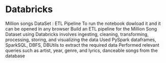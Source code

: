 # Databricks
Million songs DataSet : ETL Pipeline 
To run the notebook dowload it and it can be opened in any browser
Build an ETL pipeline for the Million Song Dataset using Databricks involves ingesting, cleaning, transforming, processing, storing, and visualizing the data
Used PySpark dataframes, SparkSQL, DBFS, DBUtils to extract the required data 
Performed relevant queries such as artist, year, genre, and lyrics, danceable songs from the database
